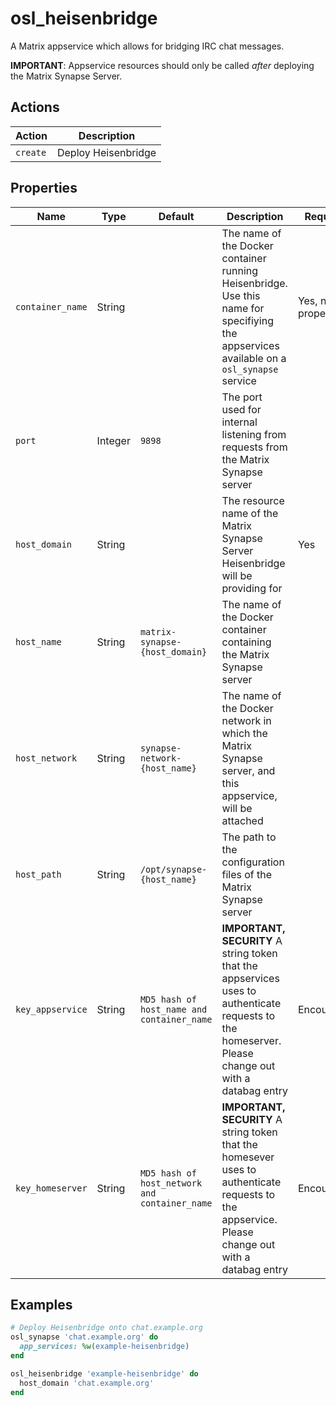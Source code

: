 # osl\_heisenbridge

A Matrix appservice which allows for bridging IRC chat messages.

**IMPORTANT**: Appservice resources should only be called *after* deploying the Matrix Synapse Server.

## Actions

| Action   | Description         |
| -------- | ------------------- |
| `create` | Deploy Heisenbridge |

## Properties

| Name             | Type    | Default                                       | Description | Required |
| ---------------- | ------- | --------------------------------------------- | ----------- | -------- |
| `container_name` | String  |                                               | The name of the Docker container running Heisenbridge. Use this name for specifiying the appservices available on a `osl_synapse` service | Yes, name property |
| `port`           | Integer | `9898`                                        | The port used for internal listening from requests from the Matrix Synapse server | |
| `host_domain`    | String  |                                               | The resource name of the Matrix Synapse Server Heisenbridge will be providing for | Yes |
| `host_name`      | String  | `matrix-synapse-{host_domain}`                | The name of the Docker container containing the Matrix Synapse server | |
| `host_network`   | String  | `synapse-network-{host_name}`                 | The name of the Docker network in which the Matrix Synapse server, and this appservice, will be attached | |
| `host_path`      | String  | `/opt/synapse-{host_name}`                    | The path to the configuration files of the Matrix Synapse server  | |
| `key_appservice` | String  | `MD5 hash of host_name and container_name`    | **IMPORTANT, SECURITY** A string token that the appservices uses to authenticate requests to the homeserver. Please change out with a databag entry | Encouraged |
| `key_homeserver` | String  | `MD5 hash of host_network and container_name` | **IMPORTANT, SECURITY** A string token that the homesever uses to authenticate requests to the appservice. Please change out with a databag entry | Encouraged |

## Examples
```ruby
# Deploy Heisenbridge onto chat.example.org
osl_synapse 'chat.example.org' do
  app_services: %w(example-heisenbridge)
end

osl_heisenbridge 'example-heisenbridge' do
  host_domain 'chat.example.org'
end
```
